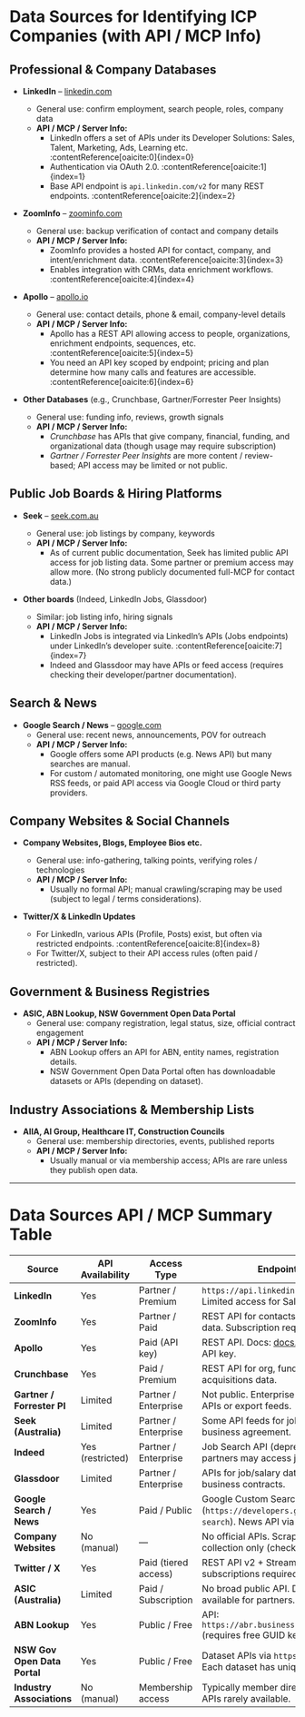 # Data Sources for Identifying ICP Companies (with API / MCP Info)

## Professional & Company Databases

- **LinkedIn** – [linkedin.com](https://www.linkedin.com/)  
  - General use: confirm employment, search people, roles, company data  
  - **API / MCP / Server Info:**  
    - LinkedIn offers a set of APIs under its Developer Solutions: Sales, Talent, Marketing, Ads, Learning etc. :contentReference[oaicite:0]{index=0}  
    - Authentication via OAuth 2.0. :contentReference[oaicite:1]{index=1}  
    - Base API endpoint is `api.linkedin.com/v2` for many REST endpoints. :contentReference[oaicite:2]{index=2}  

- **ZoomInfo** – [zoominfo.com](https://www.zoominfo.com/)  
  - General use: backup verification of contact and company details  
  - **API / MCP / Server Info:**  
    - ZoomInfo provides a hosted API for contact, company, and intent/enrichment data. :contentReference[oaicite:3]{index=3}  
    - Enables integration with CRMs, data enrichment workflows. :contentReference[oaicite:4]{index=4}  

- **Apollo** – [apollo.io](https://app.apollo.io/)  
  - General use: contact details, phone & email, company-level details  
  - **API / MCP / Server Info:**  
    - Apollo has a REST API allowing access to people, organizations, enrichment endpoints, sequences, etc. :contentReference[oaicite:5]{index=5}  
    - You need an API key scoped by endpoint; pricing and plan determine how many calls and features are accessible. :contentReference[oaicite:6]{index=6}  

- **Other Databases** (e.g., Crunchbase, Gartner/Forrester Peer Insights)  
  - General use: funding info, reviews, growth signals  
  - **API / MCP / Server Info:**  
    - *Crunchbase* has APIs that give company, financial, funding, and organizational data (though usage may require subscription)  
    - *Gartner / Forrester Peer Insights* are more content / review-based; API access may be limited or not public.

## Public Job Boards & Hiring Platforms

- **Seek** – [seek.com.au](https://www.seek.com.au/)  
  - General use: job listings by company, keywords  
  - **API / MCP / Server Info:**  
    - As of current public documentation, Seek has limited public API access for job listing data. Some partner or premium access may allow more. (No strong publicly documented full-MCP for contact data.)  

- **Other boards** (Indeed, LinkedIn Jobs, Glassdoor)  
  - Similar: job listing info, hiring signals  
  - **API / MCP / Server Info:**  
    - LinkedIn Jobs is integrated via LinkedIn’s APIs (Jobs endpoints) under LinkedIn’s developer suite. :contentReference[oaicite:7]{index=7}  
    - Indeed and Glassdoor may have APIs or feed access (requires checking their developer/partner documentation).

## Search & News

- **Google Search / News** – [google.com](https://www.google.com/)  
  - General use: recent news, announcements, POV for outreach  
  - **API / MCP / Server Info:**  
    - Google offers some API products (e.g. News API) but many searches are manual.  
    - For custom / automated monitoring, one might use Google News RSS feeds, or paid API access via Google Cloud or third party providers.

## Company Websites & Social Channels

- **Company Websites, Blogs, Employee Bios etc.**  
  - General use: info-gathering, talking points, verifying roles / technologies  
  - **API / MCP / Server Info:**  
    - Usually no formal API; manual crawling/scraping may be used (subject to legal / terms considerations).  

- **Twitter/X & LinkedIn Updates**  
  - For LinkedIn, various APIs (Profile, Posts) exist, but often via restricted endpoints. :contentReference[oaicite:8]{index=8}  
  - For Twitter/X, subject to their API access rules (often paid / restricted).  

## Government & Business Registries

- **ASIC, ABN Lookup, NSW Government Open Data Portal**  
  - General use: company registration, legal status, size, official contract engagement  
  - **API / MCP / Server Info:**  
    - ABN Lookup offers an API for ABN, entity names, registration details.  
    - NSW Government Open Data Portal often has downloadable datasets or APIs (depending on dataset).  

## Industry Associations & Membership Lists

- **AIIA, AI Group, Healthcare IT, Construction Councils**  
  - General use: membership directories, events, published reports  
  - **API / MCP / Server Info:**  
    - Usually manual or via membership access; APIs are rare unless they publish open data.

---




# Data Sources API / MCP Summary Table

| Source                        | API Availability | Access Type            | Endpoint / Notes                                                                 |
|-------------------------------|------------------|------------------------|---------------------------------------------------------------------------------|
| **LinkedIn**                  | Yes              | Partner / Premium      | `https://api.linkedin.com/v2` (OAuth 2.0). Limited access for Sales/Talent APIs.|
| **ZoomInfo**                  | Yes              | Partner / Paid         | REST API for contacts, companies, intent data. Subscription required.           |
| **Apollo**                    | Yes              | Paid (API key)         | REST API. Docs: [docs.apollo.io](https://docs.apollo.io). Requires API key.     |
| **Crunchbase**                | Yes              | Paid / Premium         | REST API for org, funding, people, and acquisitions data.                       |
| **Gartner / Forrester PI**    | Limited          | Partner / Enterprise   | Not public. Enterprise clients may access APIs or export feeds.                 |
| **Seek (Australia)**          | Limited          | Partner / Enterprise   | Some API feeds for job postings. Requires business agreement.                   |
| **Indeed**                    | Yes (restricted) | Partner / Enterprise   | Job Search API (deprecated publicly). Paid partners may access job feeds.       |
| **Glassdoor**                 | Limited          | Partner / Enterprise   | APIs for job/salary data exist but require business contracts.                  |
| **Google Search / News**      | Yes              | Paid / Public          | Google Custom Search API (`https://developers.google.com/custom-search`). News API via Google Cloud. |
| **Company Websites**           | No (manual)      | —                      | No official APIs. Scraping/manual collection only (check ToS).                  |
| **Twitter / X**               | Yes              | Paid (tiered access)   | REST API v2 + Streaming API. Paid subscriptions required.                        |
| **ASIC (Australia)**          | Limited          | Paid / Subscription    | No broad public API. Data extracts available for partners.                      |
| **ABN Lookup**                | Yes              | Public / Free          | API: `https://abr.business.gov.au/abrxmlsearch` (requires free GUID key).       |
| **NSW Gov Open Data Portal**  | Yes              | Public / Free          | Dataset APIs via `https://data.nsw.gov.au`. Each dataset has unique endpoint.   |
| **Industry Associations**     | No (manual)      | Membership access      | Typically member directories or reports. APIs rarely available.                 |
